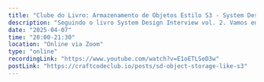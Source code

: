 ```yaml
---
title: "Clube do Livro: Armazenamento de Objetos Estilo S3 - System Design"
description: "Seguindo o livro System Design Interview vol. 2. Vamos entrar no cap. 25 - Armazenamento de Objetos Estilo S3. Discutiremos como projetar um serviço de armazenamento de objetos em grande escala como o Amazon S3, explorando conceitos como versionamento, políticas de ciclo de vida, e replicação entre regiões."
date: "2025-04-07"
time: "20:00-21:30"
location: "Online via Zoom"
type: "online"
recordingLink: "https://www.youtube.com/watch?v=E1oETLSeD3w"
postLink: "https://craftcodeclub.io/posts/sd-object-storage-like-s3"
---
```

